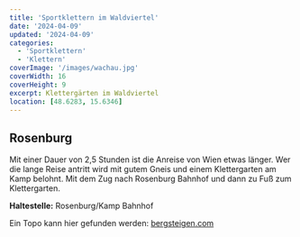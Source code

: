 ```yaml
---
title: 'Sportklettern im Waldviertel'
date: '2024-04-09'
updated: '2024-04-09'
categories:
  - 'Sportklettern'
  - 'Klettern'
coverImage: '/images/wachau.jpg'
coverWidth: 16
coverHeight: 9
excerpt: Klettergärten im Waldviertel
location: [48.6283, 15.6346]
---
```


## Rosenburg

Mit einer Dauer von 2,5 Stunden ist die Anreise von Wien etwas länger. Wer die lange Reise antritt wird mit gutem Gneis und einem Klettergarten am Kamp belohnt. Mit dem Zug nach Rosenburg Bahnhof und dann zu Fuß zum Klettergarten.

**Haltestelle:** Rosenburg/Kamp Bahnhof

Ein Topo kann hier gefunden werden: [bergsteigen.com](https://www.bergsteigen.com/touren/klettergarten/traumland-rosenburg-kamptal/)
